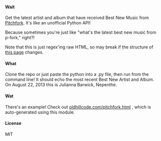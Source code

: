#### Wait

Get the latest artist and album that have received Best New Music from [Pitchfork](http://pitchfork.com).  It's like an unofficial Python API!

Because sometimes you're just like "what's the latest best new music from p-fork," right?!

Note that this is just regex'ing raw HTML, so may break if the structure of [this page](http://pitchfork.com/best) changes.

#### What
Clone the repo or just paste the python into a .py file, then run from the command line!  It should echo the most recent Best New Artist and Album.  On August 22, 2013 this is Julianna Barwick, Nepenthe.

#### Wat
There's an example!  Check out [oldhillcode.com/pitchfork.html](http://oldhillcode.com/pitchfork.html) , which is auto-generated using this module.

#### License
MIT
